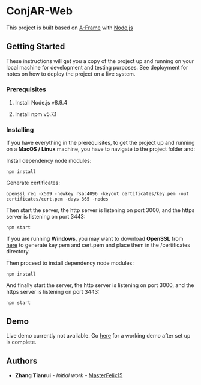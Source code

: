 # ConjAR-Web

This project is built based on [A-Frame](https://aframe.io) with [Node.js](https://nodejs.org/en/)

## Getting Started

These instructions will get you a copy of the project up and running on your local machine for development and testing purposes. See deployment for notes on how to deploy the project on a live system.

### Prerequisites

1. Install Node.js v8.9.4

2. Install npm v5.7.1

### Installing

If you have everything in the prerequisites, to get the project up and running on a **MacOS / Linux** machine, you have to navigate to the project folder and:

Install dependency node modules:
```
npm install
```
Generate certificates:
```
openssl req -x509 -newkey rsa:4096 -keyout certificates/key.pem -out certificates/cert.pem -days 365 -nodes
```
Then start the server, the http server is listening on port 3000, and the https server is listening on port 3443:
```
npm start 
```
If you are running **Windows**, you may want to download **OpenSSL** from [here](https://wiki.openssl.org/index.php/Binaries) to generate key.pem and cert.pem and place them in the /certificates directory.

Then proceed to install dependency node modules:
```
npm install
```
And finally start the server, the http server is listening on port 3000, and the https server is listening on port 3443:
```
npm start 
```

## Demo

Live demo currently not available. Go [here](localhost:3000) for a working demo after set up is complete.

## Authors

* **Zhang Tianrui** - *Initial work* - [MasterFelix15](https://github.com/MasterFelix15)

